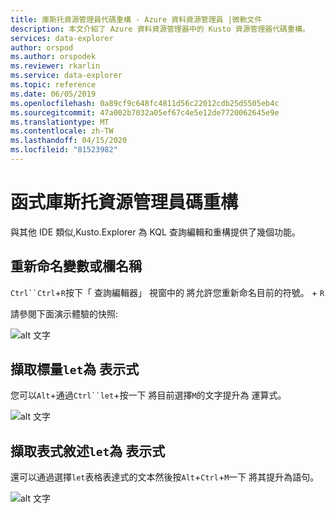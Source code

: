 ```yaml
---
title: 庫斯托資源管理員代碼重構 - Azure 資料資源管理員 |微軟文件
description: 本文介紹了 Azure 資料資源管理器中的 Kusto 資源管理器代碼重構。
services: data-explorer
author: orspod
ms.author: orspodek
ms.reviewer: rkarlin
ms.service: data-explorer
ms.topic: reference
ms.date: 06/05/2019
ms.openlocfilehash: 0a89cf9c648fc4811d56c22012cdb25d5505eb4c
ms.sourcegitcommit: 47a002b7032a05ef67c4e5e12de7720062645e9e
ms.translationtype: MT
ms.contentlocale: zh-TW
ms.lasthandoff: 04/15/2020
ms.locfileid: "81523982"
---
```

# <a name="kusto-explorer-code-refactoring"></a>函式庫斯托資源管理員碼重構

與其他 IDE 類似,Kusto.Explorer 為 KQL 查詢編輯和重構提供了幾個功能。

## <a name="rename-variable-or-column-name"></a>重新命名變數或欄名稱

`Ctrl``Ctrl`+`R`按下「 查詢編輯器」 視窗中的 將允許您重新命名目前的符號。 + `R`

請參閱下面演示體驗的快照:

![alt 文字](./Images/KustoTools-KustoExplorer/ke-refactor-rename.gif "重構-重新命名")

## <a name="extract-scalars-as-let-expressions"></a>擷取標量`let`為 表示式

您可以`Alt`+通過`Ctrl``let`+按一下 將目前選擇`M`的文字提升為 運算式。 

![alt 文字](./Images/KustoTools-KustoExplorer/ke-extract-as-let-literal.gif "擷取為讓文字")

## <a name="extract-tabular-statements-as-let-expressions"></a>擷取表式敘述`let`為 表示式

還可以通過選擇`let`表格表達式的文本然後按`Alt`+`Ctrl`+`M`一下 將其提升為語句。 

![alt 文字](./Images/KustoTools-KustoExplorer/ke-extract-as-let-tabular.gif "擷取為出租表面")
